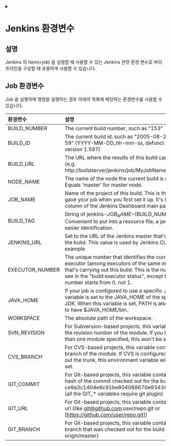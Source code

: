 <link rel="stylesheet" type="text/css" href="/css/header.css">
<link rel="stylesheet" type="text/css" href="/css/bootstrap/5.3.0-alpha1/bootstrap.css">
<div class="sticky-top bg-white pt-1 pb-2" id="header-div-max"></div>
<details id="display-none"><summary></summary>
  <script src="/js/header.js" defer="defer"></script>
  <script src="/js/table/numbering.js" defer="defer"></script>
  <script src="/js/bootstrap/5.3.0-alpha1/bootstrap.bundle.js" defer="defer"></script>
</details>

# Jenkins 환경변수

## 설명

Jenkins 의 Item(=job) 을 실행할 때 사용할 수 있는 Jenkins 관련 환경 변수로 파이프라인을 구성할 때 유용하게 사용할 수 있습니다.

## Job 환경변수

Job 을 실행하여 명령을 실행하는 경우 아래의 목록에 해당하는 환경변수를 사용할 수 있습니다.

|환경변수|설명|
| :--- | :--- |
|BUILD_NUMBER|The current build number, such as "153"|
|BUILD_ID|The current build id, such as "2005-08-22_23-59-59" (YYYY-MM-DD_hh-mm-ss, defunct since version 1.597)|
|BUILD_URL|The URL where the results of this build can be found (e.g. http://buildserver/jenkins/job/MyJobName/666/)|
|NODE_NAME|The name of the node the current build is running on. Equals 'master' for master node.|
|JOB_NAME|Name of the project of this build. This is the name you gave your job when you first set it up. It's the third column of the Jenkins Dashboard main page.|
|BUILD_TAG|String of jenkins-${JOB_NAME}-${BUILD_NUMBER}. Convenient to put into a resource file, a jar file, etc for easier identification.|
|JENKINS_URL|Set to the URL of the Jenkins master that's running the build. This value is used by Jenkins CLI for example|
|EXECUTOR_NUMBER|The unique number that identifies the current executor (among executors of the same machine) that's carrying out this build. This is the number you see in the "build executor status", except that the number starts from 0, not 1.|
|JAVA_HOME|If your job is configured to use a specific JDK, this variable is set to the JAVA_HOME of the specified JDK. When this variable is set, PATH is also updated to have $JAVA_HOME/bin.|
|WORKSPACE|The absolute path of the workspace.|
|SVN_REVISION|For Subversion-based projects, this variable contains the revision number of the module. If you have more than one module specified, this won't be set.|
|CVS_BRANCH|For CVS-based projects, this variable contains the branch of the module. If CVS is configured to check out the trunk, this environment variable will not be set.|
|GIT_COMMIT|For Git-based projects, this variable contains the Git hash of the commit checked out for the build (like ce9a3c1404e8c91be604088670e93434c4253f03) (all the GIT_* variables require git plugin)|
|GIT_URL|For Git-based projects, this variable contains the Git url (like git@github.com:user/repo.git or [https://github.com/user/repo.git])|
|GIT_BRANCH|For Git-based projects, this variable contains the Git branch that was checked out for the build (normally origin/master)|